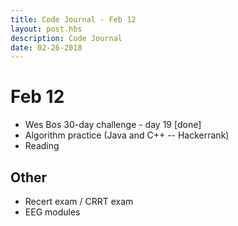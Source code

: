 ```yaml
---
title: Code Journal - Feb 12
layout: post.hbs
description: Code Journal
date: 02-26-2018
---
```

# Feb 12

- Wes Bos 30-day challenge - day 19 [done]
- Algorithm practice (Java and C++ -- Hackerrank)
- Reading

## Other

- Recert exam / CRRT exam
- EEG modules